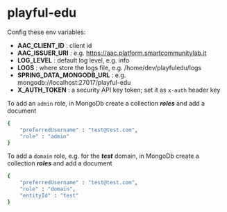 # playful-edu

Config these env variables:
- **AAC_CLIENT_ID** : client id
- **AAC_ISSUER_URI** : e.g. https://aac.platform.smartcommunitylab.it
- **LOG_LEVEL** : default log level, e.g. info
- **LOGS** : where store the logs file, e.g. /home/dev/playfuledu/logs
- **SPRING_DATA_MONGODB_URL** : e.g. mongodb://localhost:27017/playful-edu
- **X_AUTH_TOKEN** : a security API key token; set it as `x-auth` header key

To add an `admin` role, in MongoDb create a collection _**roles**_ and add a document 
```sh
{
    "preferredUsername" : "test@test.com",
    "role" : "admin"
}
```

To add a `domain` role, e.g. for the _**test**_ domain, in MongoDb create a collection _**roles**_ and add a document 
```sh
{
    "preferredUsername" : "test@test.com",
    "role" : "domain",
    "entityId" : "test"
}
```

